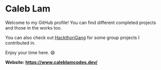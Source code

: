 # Caleb Lam
Welcome to my GitHub profile! You can find different completed projects and those in the works too.

You can also check out [HackthonGang](https://github.com/HackthonGang) for some group projects I contributed in.

Enjoy your time here. 😄

**Website: https://www.caleblamcodes.dev/**
